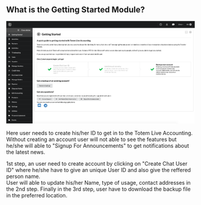 ## What is the Getting Started Module?

<img src="/_media/getting-started.png">

Here user needs to create his/her ID to get in to the Totem Live Accounting. Without creating an account user will not able to see the features but he/she will able to "Signup For Announcements" to get notifications about the latest news.

1st step, an user need to create account by clicking on "Create Chat User ID" where he/she have to give an unique User ID and also give the reffered person name.  
User will able to update his/her Name, type of usage, contact addresses in the 2nd step. Finally in the 3rd step, user have to download the backup file in the preferred location.